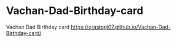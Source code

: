 # Vachan-Dad-Birthday-card
Vachan Dad Birthday card
https://orastogi07.github.io/Vachan-Dad-Birthday-card/
